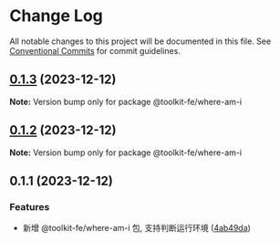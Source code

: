 # Change Log

All notable changes to this project will be documented in this file.
See [Conventional Commits](https://conventionalcommits.org) for commit guidelines.

## [0.1.3](https://github.com/lexmin0412/toolkit-fe/compare/v0.1.2...v0.1.3) (2023-12-12)

**Note:** Version bump only for package @toolkit-fe/where-am-i





## [0.1.2](https://github.com/lexmin0412/toolkit-fe/compare/v0.1.1...v0.1.2) (2023-12-12)

**Note:** Version bump only for package @toolkit-fe/where-am-i





## 0.1.1 (2023-12-12)


### Features

* 新增 @toolkit-fe/where-am-i 包, 支持判断运行环境 ([4ab49da](https://github.com/lexmin0412/toolkit-fe/commit/4ab49daf2f21d6e6a294ab36b576c253af753095))
